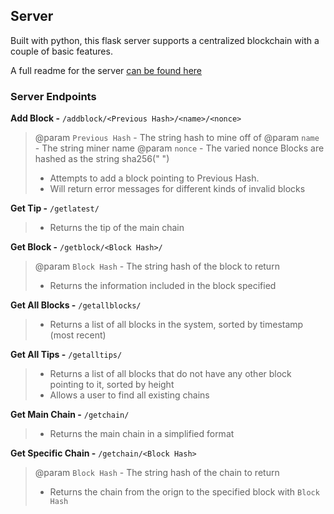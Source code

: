 ## Server

Built with python, this flask server supports a centralized blockchain with a couple of basic features.

A full readme for the server [can be found here](../server-python/README.md)

### Server Endpoints

**Add Block -** `/addblock/<Previous Hash>/<name>/<nonce>`
>  @param `Previous Hash` - The string hash to mine off of
>  @param `name` - The string miner name
>  @param `nonce` - The varied nonce 
>  Blocks are hashed as the string sha256("<Previous Hash> <name> <nonce>")
>  - Attempts to add a block pointing to Previous Hash.  
>  - Will return error messages for different kinds of invalid blocks

**Get Tip -** `/getlatest/`
>  - Returns the tip of the main chain

**Get Block -** `/getblock/<Block Hash>/`
>  @param `Block Hash` - The string hash of the block to return
>  - Returns the information included in the block specified

**Get All Blocks -** `/getallblocks/`
>  - Returns a list of all blocks in the system, sorted by timestamp (most recent)

**Get All Tips -** `/getalltips/`
>  - Returns a list of all blocks that do not have any other block pointing to it, sorted by height
>  - Allows a user to find all existing chains

**Get Main Chain -** `/getchain/`
>  - Returns the main chain in a simplified format

**Get Specific Chain -** `/getchain/<Block Hash>`
>  @param `Block Hash` - The string hash of the chain to return
>  - Returns the chain from the orign to the specified block with `Block Hash`

